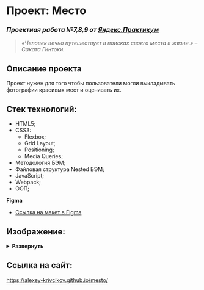 # Проект: Место
### *Проектная работа №7,8,9 от [Яндекс.Практикум](https://practicum.yandex.ru/web/)*

  > *«Человек вечно путешествует в поисках своего места в жизни.» –  Саката Гинтоки.*

## Описание проекта
Проект нужен для того чтобы пользователи могли выкладывать фотографии красивых мест и оценивать их.

## Стек технологий:
- HTML5;
- CSS3:
  - Flexbox;
  - Grid Layout;
  - Positioning;
  - Media Queries;
- Методология БЭМ;
- Файловая структура Nested БЭМ;
- JavaScript;
- Webpack;
- ООП;

**Figma**

* [Ссылка на макет в Figma](https://www.figma.com/file/2cn9N9jSkmxD84oJik7xL7/JavaScript.-Sprint-4?node-id=0%3A1)

## Изображение:
<details><summary><b>Развернуть</b></summary>

[![image.png](https://i.postimg.cc/HLz8kpF7/image.png)](https://postimg.cc/Lqq8yM9H)

</details>

## Ссылка на сайт:
https://alexey-krivcikov.github.io/mesto/
